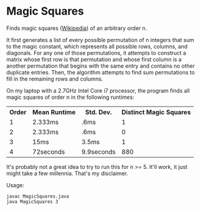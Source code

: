 Magic Squares
=============

Finds magic squares ([Wikipedia](http://en.wikipedia.org/wiki/Magic_square)) of an arbitrary order n. 

It first generates a list of every possible permutation of n integers that sum to the magic constant, which represents all possible rows, columns, and diagonals.  For any one of those permutations, it attempts to construct a matrix whose first row is that permutation and whose first column is a another permutation that begins with the same entry and contains no other duplicate entries.  Then, the algorithm attempts to find sum permutations to fill in the remaining rows and columns.

On my laptop with a 2.7GHz Intel Core i7 processor, the program finds all magic squares of order n in the following runtimes:

<table>
<tr><th>Order</th><th>Mean Runtime</th><th>Std. Dev.</th><th>Distinct Magic Squares</th></tr>
<tr><td>1</td><td>2.333ms</td><td>.6ms</td><td>1</td></tr>
<tr><td>2</td><td>2.333ms</td><td>.6ms</td><td>0</td></tr>
<tr><td>3</td><td>15ms</td><td>3.5ms</td><td>1</td></tr>
<tr><td>4</td><td>72seconds</td><td>9.9seconds</td><td>880</td></tr>
</table>

It's probably not a great idea to try to run this for n >= 5.  It'll work, it just might take a few millennia.  That's my disclaimer. 

Usage: 

```
javac MagicSquares.java
java MagicSquares 3
```
